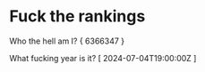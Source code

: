 # Fuck the rankings

Who the hell am I?
{ 6366347 }

What fucking year is it?
[ 2024-07-04T19:00:00Z ]
